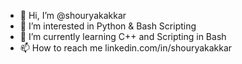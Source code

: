 - 👋 Hi, I’m @shouryakakkar
- 👀 I’m interested in Python & Bash Scripting
- 🌱 I’m currently learning C++ and Scripting in Bash
- 📫 How to reach me linkedin.com/in/shouryakakkar

<!---
shouryakakkar/shouryakakkar is a ✨ special ✨ repository because its `README.md` (this file) appears on your GitHub profile.
You can click the Preview link to take a look at your changes.
--->
